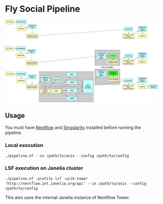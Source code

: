 # Fly Social Pipeline

![Pipeline Diagram](docs/pipeline_diagram.png)

## Usage

You must have [Nextflow](https://www.nextflow.io) and [Singularity](https://sylabs.io) installed before running the pipeline.

### Local execution
```
./pipeline.nf --in /path/to/avis --config /path/to/config
```

### LSF execution on Janelia cluster
```
./pipeline.nf -profile lsf -with-tower 'http://nextflow.int.janelia.org/api' --in /path/to/avis --config /path/to/config
```
This also uses the internal Janelia instance of Nextflow Tower.

